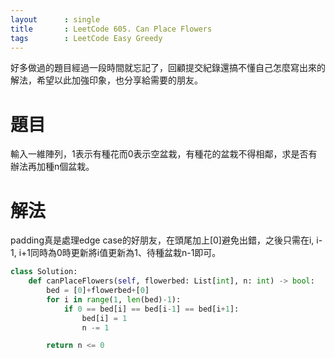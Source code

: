 ```yaml
---
layout      : single
title       : LeetCode 605. Can Place Flowers
tags 		: LeetCode Easy Greedy
---
```

好多做過的題目經過一段時間就忘記了，回顧提交紀錄還搞不懂自己怎麼寫出來的解法，希望以此加強印象，也分享給需要的朋友。

# 題目
輸入一維陣列，1表示有種花而0表示空盆栽，有種花的盆栽不得相鄰，求是否有辦法再加種n個盆栽。

# 解法
padding真是處理edge case的好朋友，在頭尾加上[0]避免出錯，之後只需在i, i-1, i+1同時為0時更新將i值更新為1、待種盆栽n-1即可。

```python
class Solution:
    def canPlaceFlowers(self, flowerbed: List[int], n: int) -> bool:
        bed = [0]+flowerbed+[0]
        for i in range(1, len(bed)-1):
            if 0 == bed[i] == bed[i-1] == bed[i+1]:
                bed[i] = 1
                n -= 1

        return n <= 0
```
